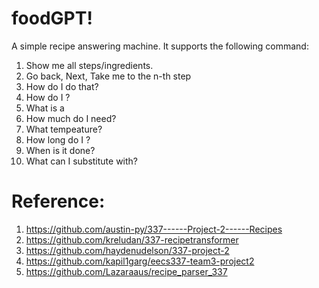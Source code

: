 # foodGPT!
A simple recipe answering machine. It supports the following command:

1. Show me all steps/ingredients.
2. Go back, Next, Take me to the n-th step
3. How do I do that?
4. How do I <cooking action>?
5. What is a <tool>
6. How much <ingredient> do I need?
7. What tempeature?
8. How long do I <cooking action>?
9. When is it done?
10. What can I substitute <ingredient> with?

# Reference:
1. https://github.com/austin-py/337------Project-2------Recipes
2. https://github.com/kreludan/337-recipetransformer
3. https://github.com/haydenudelson/337-project-2
4. https://github.com/kapil1garg/eecs337-team3-project2
5. https://github.com/Lazaraaus/recipe_parser_337
